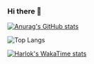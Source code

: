 ### Hi there 👋

[![Anurag's GitHub stats](https://github-readme-stats.vercel.app/api?username=sevlfb&hide=stars&show_icons=true&hide_rank&title_color=3944BC&bg_color=0.5,B90E0A,DD571C)](https://github.com/anuraghazra/github-readme-stats) 
<!--
transparent
-->

<!--[![Readme Card](https://github-readme-stats.vercel.app/api/pin/?username=sevlfb&repo=github-readme-stats)](https://github.com/anuraghazra/github-readme-stats)-->

![Top Langs](https://github-readme-stats.vercel.app/api/top-langs/?username=sevlfb&size_weight=0.5&count_weight=0.5)

[![Harlok's WakaTime stats](https://github-readme-stats.vercel.app/api/wakatime?username=sevlfb&layout=compact)](https://github.com/anuraghazra/github-readme-stats)


<!--
**sevlfb/sevlfb** is a ✨ _special_ ✨ repository because its `README.md` (this file) appears on your GitHub profile.

Here are some ideas to get you started:

- 🔭 I’m currently working on ...
- 🌱 I’m currently learning ...
- 👯 I’m looking to collaborate on ...
- 🤔 I’m looking for help with ...
- 💬 Ask me about ...
- 📫 How to reach me: ...
- 😄 Pronouns: ...
- ⚡ Fun fact: ...
-->
